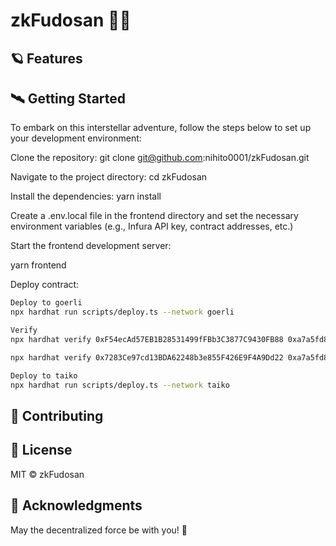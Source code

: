 # zkFudosan 🚀🌌

## 🪐 Features

## 🛰️ Getting Started
To embark on this interstellar adventure, follow the steps below to set up your development environment:

Clone the repository:
git clone git@github.com:nihito0001/zkFudosan.git

Navigate to the project directory:
cd zkFudosan

Install the dependencies:
yarn install

Create a .env.local file in the frontend directory and set the necessary environment variables (e.g., Infura API key, contract addresses, etc.)

Start the frontend development server:

yarn frontend

Deploy contract:

```bash
Deploy to goerli
npx hardhat run scripts/deploy.ts --network goerli

Verify
npx hardhat verify 0xF54ecAd57EB1B28531499fFBb3C3877C9430FB88 0xa7a5fd8481b4e27f5dd87c4eb9703b741a7f0000 https://example.com/ 0xe76ebe6edd1b54dd4267985312b504dcd1550000 --network goerli

npx hardhat verify 0x7283Ce97cd13BDA62248b3e855F426E9F4A9Dd22 0xa7a5fd8481b4e27f5dd87c4eb9703b741a7f0000 https://example.com/ 0xe76ebe6edd1b54dd4267985312b504dcd1550000 --network goerli
```

```bash
Deploy to taiko
npx hardhat run scripts/deploy.ts --network taiko
```




## 🌟 Contributing

## 📡 License
MIT © zkFudosan

## 🌠 Acknowledgments


May the decentralized force be with you! 🌌
